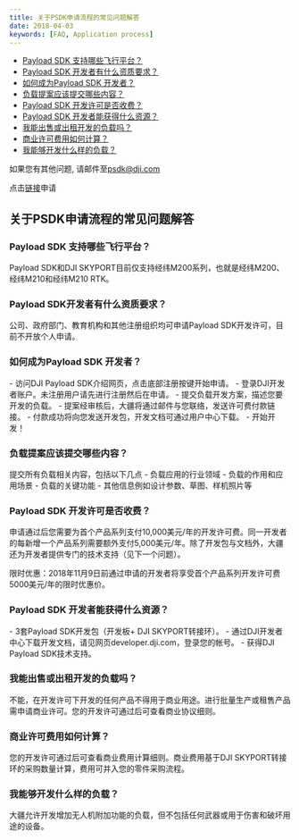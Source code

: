 ```yaml
---
title: 关于PSDK申请流程的常见问题解答
date: 2018-04-03
keywords: [FAQ, Application process]
---
```


* [Payload SDK 支持哪些飞行平台？](#2)
* [Payload SDK 开发者有什么资质要求？](#3)
* [如何成为Payload SDK 开发者？](#4)
* [负载提案应该提交哪些内容？](#5)
* [Payload SDK 开发许可是否收费？](#6)
* [Payload SDK 开发者能获得什么资源？](#7)
* [我能出售或出租开发的负载吗？](#8)
* [商业许可费用如何计算？](#9)
* [我能够开发什么样的负载？](#10)

如果您有其他问题, 请邮件至[psdk@dji.com]()

点击[链接](https://developer.dji.com/payload-sdk/apply)申请

## 关于PSDK申请流程的常见问题解答

<h3 id="2">Payload SDK 支持哪些飞行平台？</h3>
Payload SDK和DJI SKYPORT目前仅支持经纬M200系列，也就是经纬M200、经纬M210和经纬M210 RTK。

<h3 id="3">Payload SDK开发者有什么资质要求？</h3>
公司、政府部门、教育机构和其他注册组织均可申请Payload SDK开发许可，目前不开放个人申请。

<h3 id="4">如何成为Payload SDK 开发者？</h3>
-	访问DJI Payload SDK介绍网页，点击底部注册按键开始申请。
-	登录DJI开发者账户。未注册用户请先进行注册然后在申请。
-	提交负载开发方案，描述您要开发的负载。
-	提案经审核后，大疆将通过邮件与您联络，发送许可费付款链接。
-	付款成功将向您发送开发包，开发文档可通过用户中心下载。
-	开始开发！

<h3 id="5">负载提案应该提交哪些内容？</h3>
提交所有负载相关内容，包括以下几点
-	负载应用的行业领域
-	负载的作用和应用场景
-	负载的关键功能
-	其他信息例如设计参数、草图、样机照片等

<h3 id="6">Payload SDK 开发许可是否收费？</h3>
申请通过后您需要为首个产品系列支付10,000美元/年的开发许可费。同一开发者的每新增一个产品系列需要额外支付5,000美元/年。除了开发包与文档外，大疆还为开发者提供专门的技术支持（见下一个问题）。

限时优惠：2018年11月9日前通过申请的开发者将享受首个产品系列开发许可费5000美元/年的限时优惠价。

<h3 id="7">Payload SDK 开发者能获得什么资源？</h3>
-	3套Payload SDK开发包（开发板+ DJI SKYPORT转接环）。
-	通过DJI开发者中心下载开发文档，请见网页developer.dji.com，登录您的帐号。
-	获得DJI Payload SDK技术支持。

<h3 id="8">我能出售或出租开发的负载吗？</h3>
不能，在开发许可下开发的任何产品不得用于商业用途。进行批量生产或租售产品需申请商业许可。您的开发许可通过后可查看商业协议细则。

<h3 id="9">商业许可费用如何计算？</h3>
您的开发许可通过后可查看商业费用计算细则。商业费用基于DJI SKYPORT转接环的采购数量计算，费用可并入您的零件采购流程。

<h3 id="10">我能够开发什么样的负载？</h3>
大疆允许开发增加无人机附加功能的负载，但不包括任何武器或用于伤害和破坏用途的设备。
